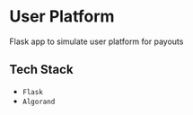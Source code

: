 # User Platform

Flask app to simulate user platform for payouts 

## Tech Stack 

- `Flask`
- `Algorand`
